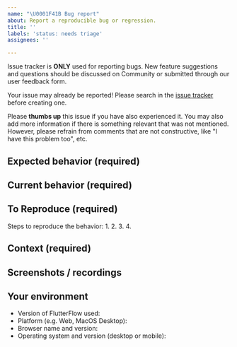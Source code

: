 ```yaml
---
name: "\U0001F41B Bug report"
about: Report a reproducible bug or regression.
title: ''
labels: 'status: needs triage'
assignees: ''

---
```


Issue tracker is **ONLY** used for reporting bugs. New feature suggestions and questions should be discussed on Community or submitted through our user feedback form.

Your issue may already be reported! Please search in the [issue tracker](../) before creating one.

Please **thumbs up** this issue if you have also experienced it. You may also add more information if there is something relevant that was not mentioned. However, please refrain from comments that are not constructive, like "I have this problem too", etc.


## Expected behavior (required)
<!-- A clear and concise description of what you expected to happen. -->


## Current behavior (required)
<!-- What happens instead of the expected behavior. -->


## To Reproduce (required)
<!-- Please be detailed as possible here so we can help diagnose the issue. Issues cannot be accepted if they are too vague. For example, "project fails to build" could be better reported as: 
1. Create new page
2. Add container widget
3. Set width = 123
4. Click Run
5. Observe that project doesn’t build

Code can be included in this section if it is relevant to reproducing the bug. 
-->

Steps to reproduce the behavior:
1.
2.
3.
4.


## Context (required)
<!-- How has this issue affected you? What are you trying to accomplish? -->


## Screenshots / recordings
<!-- If applicable, add screenshots to help explain your problem. -->


## Your environment
<!--- Include relevant details about the environment you experienced the bug in -->
* Version of FlutterFlow used: 
* Platform (e.g. Web, MacOS Desktop): 
* Browser name and version: 
* Operating system and version (desktop or mobile):


